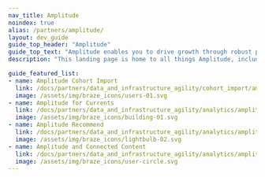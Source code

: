 ```yaml
---
nav_title: Amplitude
noindex: true
alias: /partners/amplitude/
layout: dev_guide
guide_top_header: "Amplitude"
guide_top_text: "Amplitude enables you to drive growth through robust product and behavioral analytics. Gain a thorough understanding of exactly what behaviors and traits are common among user segments to inform powerful targeting."
description: "This landing page is home to all things Amplitude, including Amplitude for Currents, Amplitude Recommend, and how to leverage Amplitude and Connected Content."

guide_featured_list:
- name: Amplitude Cohort Import
  link: /docs/partners/data_and_infrastructure_agility/cohort_import/amplitude/
  image: /assets/img/braze_icons/users-01.svg
- name: Amplitude for Currents
  link: /docs/partners/data_and_infrastructure_agility/analytics/amplitude/amplitude_for_currents/
  image: /assets/img/braze_icons/building-01.svg
- name: Amplitude Recommend
  link: /docs/partners/data_and_infrastructure_agility/analytics/amplitude/amplitude_audiences/
  image: /assets/img/braze_icons/lightbulb-02.svg
- name: Amplitude and Connected Content
  link: /docs/partners/data_and_infrastructure_agility/analytics/amplitude/amplitude_user_profile_api/
  image: /assets/img/braze_icons/user-circle.svg
---
```


<br> 